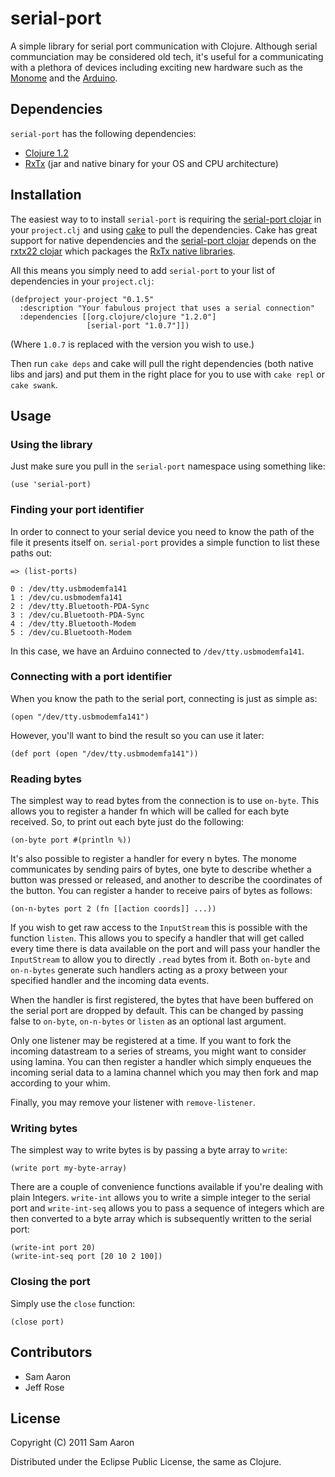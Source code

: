 # serial-port

A simple library for serial port communication with Clojure. Although serial communciation may be considered old tech, it's useful for a communicating with a plethora of devices including exciting new hardware such as the [Monome](http://monome.org) and the [Arduino](http://arduino.cc).

## Dependencies

`serial-port` has the following dependencies:

* [Clojure 1.2](http://clojure.org)
* [RxTx](http://rxtx.qbang.org) (jar and native binary for your OS and CPU architecture)

## Installation

The easiest way to to install `serial-port` is requiring the [serial-port clojar](http://clojars.org/serial-port) in your `project.clj` and using [cake](http://clojure-cake.org/) to pull the dependencies. Cake has great support for native dependencies and the [serial-port clojar](http://clojars.org/serial-port) depends on the [rxtx22 clojar](http://clojars.org/rxtx22) which packages the [RxTx native libraries](http://rxtx.qbang.org).

All this means you simply need to add `serial-port` to your list of dependencies in your `project.clj`:

    (defproject your-project "0.1.5"
      :description "Your fabulous project that uses a serial connection"
      :dependencies [[org.clojure/clojure "1.2.0"]
                     [serial-port "1.0.7"]])

(Where `1.0.7` is replaced with the version you wish to use.)

Then run `cake deps` and cake will pull the right dependencies (both native libs and jars) and put them in the right place for you to use with `cake repl` or `cake swank`.

## Usage

### Using the library

Just make sure you pull in the `serial-port` namespace using something like:

    (use 'serial-port)

### Finding your port identifier

In order to connect to your serial device you need to know the path of the file it presents itself on. `serial-port` provides a simple function to list these paths out:

    => (list-ports)

    0 : /dev/tty.usbmodemfa141
    1 : /dev/cu.usbmodemfa141
    2 : /dev/tty.Bluetooth-PDA-Sync
    3 : /dev/cu.Bluetooth-PDA-Sync
    4 : /dev/tty.Bluetooth-Modem
    5 : /dev/cu.Bluetooth-Modem

In this case, we have an Arduino connected to `/dev/tty.usbmodemfa141`.

### Connecting with a port identifier

When you know the path to the serial port, connecting is just as simple as:

    (open "/dev/tty.usbmodemfa141")

However, you'll want to bind the result so you can use it later:

    (def port (open "/dev/tty.usbmodemfa141"))

### Reading bytes

The simplest way to read bytes from the connection is to use `on-byte`. This allows you to register a hander fn which will be called for each byte received. So, to print out each byte just do the following:

    (on-byte port #(println %))

It's also possible to register a handler for every n bytes. The monome communicates by sending pairs of bytes, one byte to describe whether a button was pressed or released, and another to describe the coordinates of the button. You can register a hander to receive pairs of bytes as follows:

    (on-n-bytes port 2 (fn [[action coords]] ...))

If you wish to get raw access to the `InputStream` this is possible with the function `listen`. This allows you to specify a handler that will get called every time there is data available on the port and will pass your handler the `InputStream` to allow you to directly `.read` bytes from it. Both `on-byte` and `on-n-bytes` generate such handlers acting as a proxy between your specified handler and the incoming data events.

When the handler is first registered, the bytes that have been buffered on the serial port are dropped by default. This can be changed by passing false to `on-byte`, `on-n-bytes` or `listen` as an optional last argument.

Only one listener may be registered at a time. If you want to fork the incoming datastream to a series of streams, you might want to consider using lamina. You can then register a handler which simply enqueues the incoming serial data to a lamina channel which you may then fork and map according to your whim.

Finally, you may remove your listener with `remove-listener`.

### Writing bytes

The simplest way to write bytes is by passing a byte array to `write`:

    (write port my-byte-array)

There are a couple of convenience functions available if you're dealing with plain Integers. `write-int` allows you to write a simple integer to the serial port and `write-int-seq` allows you to pass a sequence of integers which are then converted to a byte array which is subsequently written to the serial port:

    (write-int port 20)
    (write-int-seq port [20 10 2 100])

### Closing the port

Simply use the `close` function:

    (close port)

## Contributors

* Sam Aaron
* Jeff Rose

## License

Copyright (C) 2011 Sam Aaron

Distributed under the Eclipse Public License, the same as Clojure.
